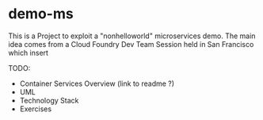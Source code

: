 # demo-ms

This is a Project to exploit a "nonhelloworld" microservices demo. 
The main idea comes from a Cloud Foundry Dev Team Session held in San Francisco which  insert

TODO:
- Container Services Overview (link to readme ?)
- UML 
- Technology Stack
- Exercises

